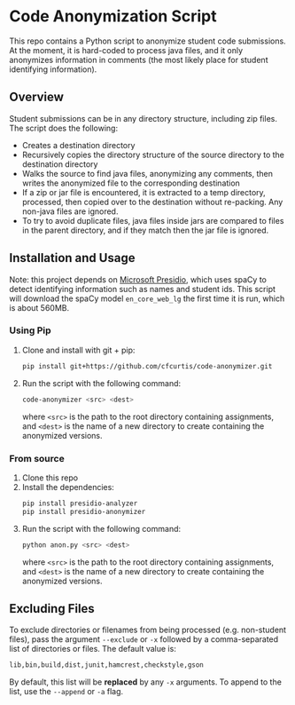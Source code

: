 # Code Anonymization Script
This repo contains a Python script to anonymize student code submissions. At the moment, it is hard-coded to process java files, and it only anonymizes information in comments (the most likely place for student identifying information).

## Overview
Student submissions can be in any directory structure, including zip files. The script does the following:
- Creates a destination directory
- Recursively copies the directory structure of the source directory to the destination directory
- Walks the source to find java files, anonymizing any comments, then writes the anonymized file to the corresponding destination
- If a zip or jar file is encountered, it is extracted to a temp directory, processed, then copied over to the destination without re-packing. Any non-java files are ignored.
- To try to avoid duplicate files, java files inside jars are compared to files in the parent directory, and if they match then the jar file is ignored.

## Installation and Usage
Note: this project depends on [Microsoft Presidio](https://microsoft.github.io/), which uses spaCy to detect identifying information such as names and student ids. This script will download the spaCy model `en_core_web_lg` the first time it is run, which is about 560MB.

### Using Pip
1. Clone and install with git + pip:
    ```bash
    pip install git+https://github.com/cfcurtis/code-anonymizer.git
    ```
2. Run the script with the following command:
   ```bash
   code-anonymizer <src> <dest>
   ```
   where `<src>` is the path to the root directory containing assignments, and `<dest>` is the name of a new directory to create containing the anonymized versions.

### From source
1. Clone this repo
2. Install the dependencies:
   ```bash
   pip install presidio-analyzer
   pip install presidio-anonymizer
   ```
3. Run the script with the following command:
   ```bash
   python anon.py <src> <dest>
   ```
   where `<src>` is the path to the root directory containing assignments, and `<dest>` is the name of a new directory to create containing the anonymized versions.

## Excluding Files
To exclude directories or filenames from being processed (e.g. non-student files), pass the argument `--exclude` or `-x` followed by a comma-separated list of directories or files. The default value is:

```bash
lib,bin,build,dist,junit,hamcrest,checkstyle,gson
```

By default, this list will be **replaced** by any `-x` arguments. To append to the list, use the `--append` or `-a` flag.